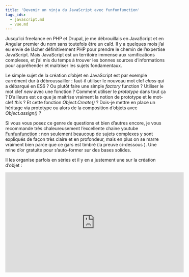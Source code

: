 ```yaml
---
title: 'Devenir un ninja du JavaScript avec funfunfunction'
tags_ids:
  - javascript.md
  - vue.md
---
```


Jusqu’ici freelance en PHP et Drupal, je me débrouillais en JavaScript et en Angular premier du nom sans toutefois être un caïd. Il y a quelques mois j’ai eu envie de lâcher définitivement PHP pour prendre le chemin de l’expertise JavaScript. Mais JavaScript est un territoire immense aux ramifications complexes, et j’ai mis du temps à trouver les bonnes sources d’informations pour appréhender et maitriser les sujets fondamentaux.

Le simple sujet de la création d’objet en JavaScript est par exemple carrément dur à débroussailler : faut-il utiliser le nouveau mot clef _class_ qui a débarqué en ES6 ? Ou plutôt faire une simple _factory_ function ? Utiliser le mot clef _new_ avec une fonction ? Comment utiliser le _prototype_ dans tout ça ? D’ailleurs est ce que je maitrise vraiment la notion de prototype et le mot-clef _this_ ? Et cette fonction _Object.Create()_ ? Dois-je mettre en place un héritage via prototype ou alors de la composition d’objets avec _Object.assign()_ ?

Si vous vous posez ce genre de questions et bien d’autres encore, je vous recommande très chaleureusement l’excellente chaine youtube [Funfunfunction](https://www.youtube.com/channel/UCO1cgjhGzsSYb1rsB4bFe4Q) : non seulement beaucoup de sujets complexes y sont expliqués de façon très claire et en profondeur, mais en plus on se marre vraiment bien parce que ce gars est timbré (la preuve ci-dessous ). Une mine d’or gratuite pour s’auto-former sur des bases solides.

Il les organise parfois en séries et il y en a justement une sur la création d’objet :

<iframe width="560" height="315" src="https://www.youtube.com/embed/GhbhD1HR5vk" frameborder="0" allow="accelerometer; autoplay; encrypted-media; gyroscope; picture-in-picture" allowfullscreen></iframe>
